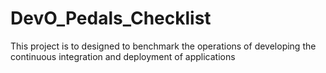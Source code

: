 # DevO_Pedals_Checklist
This project is to designed to benchmark the operations of developing the continuous integration and deployment of applications
